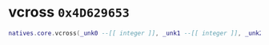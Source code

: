 # vcross `0x4D629653`

```lua
natives.core.vcross(_unk0 --[[ integer ]], _unk1 --[[ integer ]], _unk2 --[[ integer ]])
```